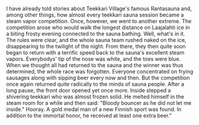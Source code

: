 
I have already told stories about Teekkari Village's famous Rantasauna and, among other things, how almost every teekkari sauna session became a steam vapor competition. Once, however, we went to another extreme. The competition arose who would walk the longest distance on Laajalahti ice in a biting frosty evening connected to the sauna bathing. Well, what's in it. The rules were clear, and the whole sauna team rushed naked on the ice, disappearing to the twilight of the night. From there, they then quite soon began to return with a terrific speed back to the sauna's excellent steam vapors. Everybodys' tip of the nose was white, and the toes were blue. When we thought all had returned to the sauna and the winner was thus determined, the whole race was forgotten. Everyone concentrated on frying sausages along with sipping beer every now and then. But the competition once again returned quite radically to the minds of sauna people. After a long pause, the front door opened yet once more. Inside stepped a shivering teekkari who was almost frozen solid. He melted himself in the steam room for a while and then said: "Bloody bouncer as he did not let me inside." Hooray. A gold medal man of a new Finnish sport was found. In addition to the immortal honor, he received at least one extra beer."